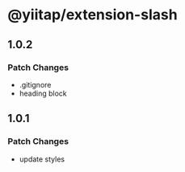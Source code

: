 # @yiitap/extension-slash

## 1.0.2

### Patch Changes

- .gitignore
- heading block

## 1.0.1

### Patch Changes

- update styles
